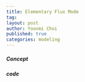```yaml
---
title: Elementary Flux Mode
tag: 
layout: post
author: Yoonmi Choi
published: true
categories: modeling
---
```


##### Concept


##### code


